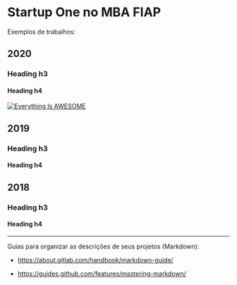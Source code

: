 # Startup One no MBA FIAP

Exemplos de trabalhos:

## 2020

### Heading h3

#### Heading h4

[![Everything Is AWESOME](https://img.youtube.com/vi/StTqXEQ2l-Y/0.jpg)](https://www.youtube.com/watch?v=StTqXEQ2l-Y "Everything Is AWESOME")

## 2019

### Heading h3

#### Heading h4

## 2018

### Heading h3

#### Heading h4

----

Guias para organizar as descrições de seus projetos (Markdown):

- https://about.gitlab.com/handbook/markdown-guide/

- https://guides.github.com/features/mastering-markdown/
